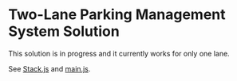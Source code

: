 # Two-Lane Parking Management System Solution

This solution is in progress and it currently works for only one lane.

See [Stack.js](./Stack.js) and [main.js](./main.js).
